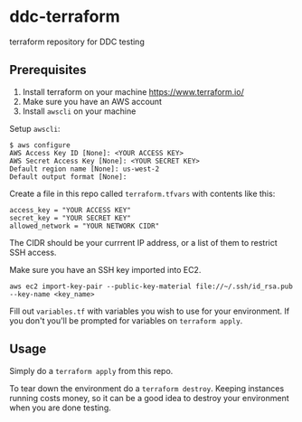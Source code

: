 # ddc-terraform
terraform repository for DDC testing

## Prerequisites

1. Install terraform on your machine <https://www.terraform.io/>
2. Make sure you have an AWS account
3. Install `awscli` on your machine

Setup `awscli`:

```
$ aws configure
AWS Access Key ID [None]: <YOUR ACCESS KEY>
AWS Secret Access Key [None]: <YOUR SECRET KEY>
Default region name [None]: us-west-2
Default output format [None]:
```

Create a file in this repo called `terraform.tfvars` with contents like this:

```
access_key = "YOUR ACCESS KEY"
secret_key = "YOUR SECRET KEY"
allowed_network = "YOUR NETWORK CIDR"
```

The CIDR should be your currrent IP address, or a list of them to restrict SSH access.

Make sure you have an SSH key imported into EC2.

```
aws ec2 import-key-pair --public-key-material file://~/.ssh/id_rsa.pub --key-name <key_name>

```

Fill out `variables.tf` with variables you wish to use for your environment. If you don't you'll be prompted for variables on `terraform apply`.

## Usage

Simply do a `terraform apply` from this repo.

To tear down the environment do a `terraform destroy`. Keeping instances running costs money, so it can be a good idea to destroy your environment when you are done testing.
